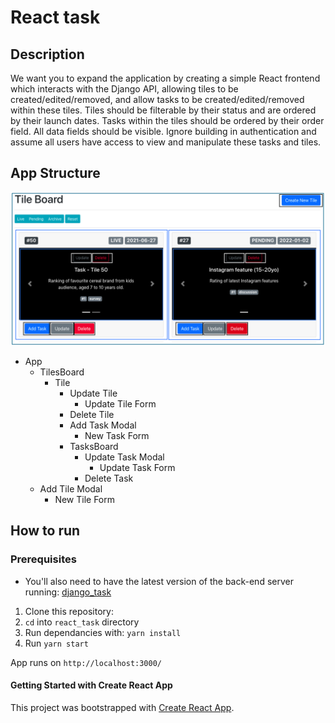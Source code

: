 # React task

## Description
We want you to expand the application by creating a simple React frontend which interacts with the Django API, allowing tiles to be created/edited/removed, and allow tasks to be created/edited/removed within these tiles. Tiles should be filterable by their status and are ordered by their launch dates. Tasks within the tiles should be ordered by their order field. All data fields should be visible. Ignore building in authentication and assume all users have access to view and manipulate these tasks and tiles.

## App Structure
![Components](https://github.com/sandyMax974/react_task/blob/main/public/Screenshot%202021-06-29%20at%2013.20.26.png)

* App
  * TilesBoard
    * Tile
      * Update Tile
        * Update Tile Form
      * Delete Tile
      * Add Task Modal
        * New Task Form
      * TasksBoard
        * Update Task Modal
          * Update Task Form
        * Delete Task
  * Add Tile Modal
    * New Tile Form

## How to run

### Prerequisites
* You'll also need to have the latest version of the back-end server running: [django_task](https://github.com/sandyMax974/django_task)

1. Clone this repository: 
2. `cd` into `react_task` directory
3. Run dependancies with: `yarn install`
4. Run `yarn start`

App runs on `http://localhost:3000/`

#### Getting Started with Create React App
This project was bootstrapped with [Create React App](https://github.com/facebook/create-react-app).
